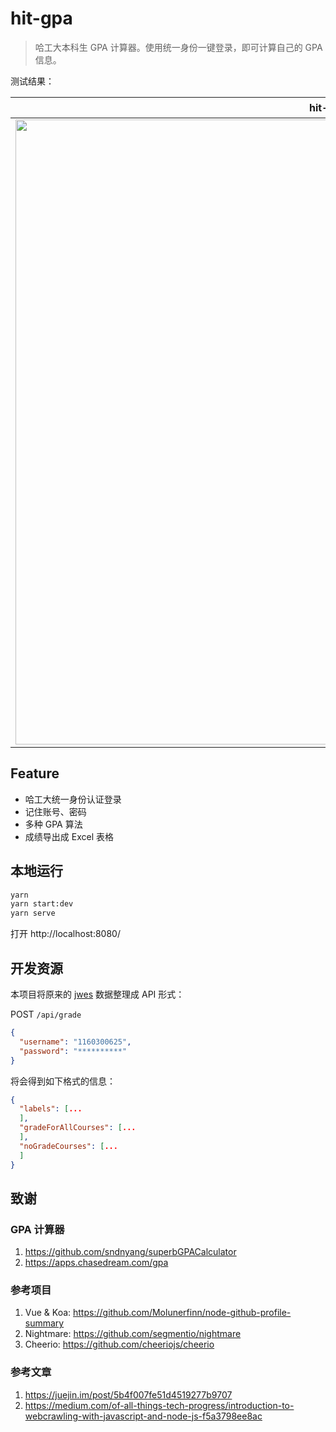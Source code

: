# hit-gpa

> 哈工大本科生 GPA 计算器。使用统一身份一键登录，即可计算自己的 GPA 信息。

测试结果：

| hit-gpa                                                                                                | [chasedream GPA 计算器](https://apps.chasedream.com/gpa/#)                                             |
| ------------------------------------------------------------------------------------------------------ | ------------------------------------------------------------------------------------------------------ |
| <img src="https://picgo-1256492673.cos.ap-chengdu.myqcloud.com/img/20190907172053.png" width="1000px"> | <img src="https://picgo-1256492673.cos.ap-chengdu.myqcloud.com/img/20190907172124.png" width="1000px"> |

## Feature

- 哈工大统一身份认证登录
- 记住账号、密码
- 多种 GPA 算法
- 成绩导出成 Excel 表格

## 本地运行

```bash
yarn
yarn start:dev
yarn serve
```

打开 http://localhost:8080/

## 开发资源

本项目将原来的 [jwes](http://jwes.hit.edu.cn) 数据整理成 API 形式：

POST `/api/grade`

```json
{
  "username": "1160300625",
  "password": "**********"
}
```

将会得到如下格式的信息：

```json
{
  "labels": [...
  ],
  "gradeForAllCourses": [...
  ],
  "noGradeCourses": [...
  ]
}
```

## 致谢

### GPA 计算器

1. https://github.com/sndnyang/superbGPACalculator
2. https://apps.chasedream.com/gpa

### 参考项目

1. Vue & Koa: https://github.com/Molunerfinn/node-github-profile-summary
2. Nightmare: https://github.com/segmentio/nightmare
3. Cheerio: https://github.com/cheeriojs/cheerio

### 参考文章

1. https://juejin.im/post/5b4f007fe51d4519277b9707
2. https://medium.com/of-all-things-tech-progress/introduction-to-webcrawling-with-javascript-and-node-js-f5a3798ee8ac
